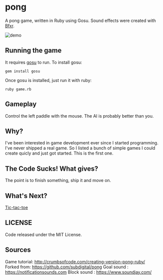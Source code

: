 # pong

A pong game, written in Ruby using Gosu. Sound effects were created with [Bfxr](http://www.bfxr.net).

![demo](https://raw.githubusercontent.com/subdigital/pong/master/pong.gif)

## Running the game

It requires [gosu](https://www.libgosu.org) to run. To install gosu:

```
gem install gosu
```

Once gosu is installed, just run it with ruby:

```
ruby game.rb
```

## Gameplay

Control the left paddle with the mouse. The AI is probably better than you.

## Why?

I've been interested in game development ever since I started programming. I've never shipped a real game. So I listed a bunch of simple games I could create quicly and just got started.
This is the first one.

## The Code Sucks! What gives?

The point is to finish something, ship it and move on.

## What's Next?

[Tic-tac-toe](https://github.com/subdigital/tic-tac-toe)

## LICENSE

Code released under the MIT License.

## Sources

Game tutorial: http://crumbsofcode.com/creating-version-pong-ruby/
Forked from: https://github.com/subdigital/pong
Goal sound : https://notificationsounds.com
Block sound : https://www.soundjay.com/
